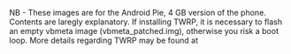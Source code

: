 NB - These images are for the Android Pie, 4 GB version of the phone. Contents are laregly explanatory. If installing TWRP, it is necessary to flash an empty vbmeta image (vbmeta_patched.img), otherwise you risk a boot loop. More details regarding TWRP may be found at 
